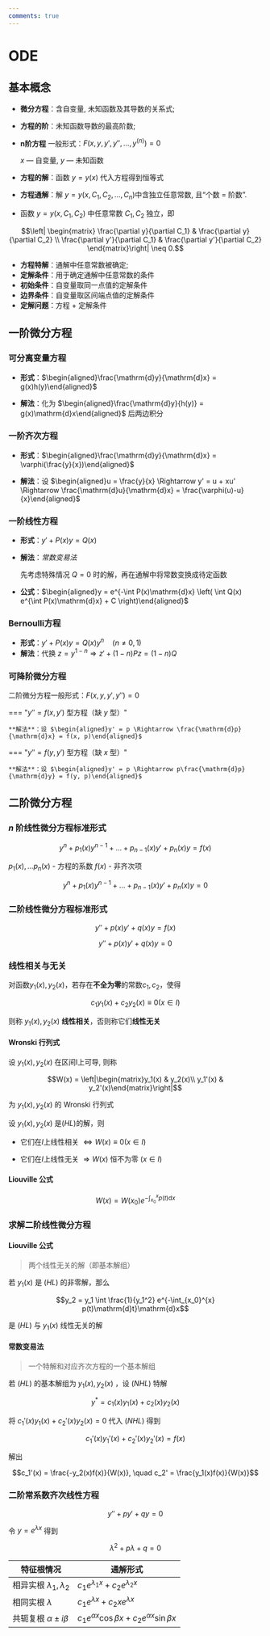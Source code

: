 ```yaml
---
comments: true
---
```


# ODE

## 基本概念

- **微分方程**：含自变量, 未知函数及其导数的关系式;

- **方程的阶**：未知函数导数的最高阶数;

- **n阶方程** 一般形式：$F(x, y, y', y'', \dots, y^{(n)}) = 0$

    $x$ — 自变量, $y$ — 未知函数

- **方程的解**：函数 $y = y(x)$ 代入方程得到恒等式

- **方程通解**：解 $y = y(x, C_1, C_2, \dots, C_n)$​ 中含独立任意常数, 且“个数 = 阶数”.

- 函数 $y = y(x, C_1, C_2)$ 中任意常数 $C_1, C_2$ 独立，即

$$\left| \begin{matrix} \frac{\partial y}{\partial C_1} & \frac{\partial y}{\partial C_2} \\
\frac{\partial y'}{\partial C_1} & \frac{\partial y'}{\partial C_2}
\end{matrix}\right| \neq 0.$$

- **方程特解**：通解中任意常数被确定;
- **定解条件**：用于确定通解中任意常数的条件
- **初始条件**：自变量取同一点值的定解条件
- **边界条件**：自变量取区间端点值的定解条件
- **定解问题**：方程 + 定解条件

## 一阶微分方程

### 可分离变量方程

- **形式**：$\begin{aligned}\frac{\mathrm{d}y}{\mathrm{d}x} = g(x)h(y)\end{aligned}$

- **解法**：化为 $\begin{aligned}\frac{\mathrm{d}y}{h(y)} = g(x)\mathrm{d}x\end{aligned}$ 后两边积分

### 一阶齐次方程

- **形式**：$\begin{aligned}\frac{\mathrm{d}y}{\mathrm{d}x} = \varphi(\frac{y}{x})\end{aligned}$

- **解法**：设 $\begin{aligned}u = \frac{y}{x} \Rightarrow y' = u + xu' \Rightarrow \frac{\mathrm{d}u}{\mathrm{d}x} = \frac{\varphi(u)-u}{x}\end{aligned}$

### 一阶线性方程

- **形式**：$y' + P(x)y = Q(x)$

- **解法**：*常数变易法*
  
  先考虑特殊情况 $Q = 0$ 时的解，再在通解中将常数变换成待定函数

- **公式**：$\begin{aligned}y = e^{-\int P(x)\mathrm{d}x} \left( \int Q(x) e^{\int P(x)\mathrm{d}x} + C \right)\end{aligned}$

### Bernoulli方程

- **形式**：$y' + P(x)y = Q(x)y^n \quad (n \neq 0,1)$
- **解法**：代换 $z = y^{1-n} \Rightarrow z' + (1-n)Pz = (1-n)Q$​

### 可降阶微分方程

二阶微分方程一般形式：$F(x, y, y', y'') = 0$​

=== "$y''= f(x, y')$ 型方程（缺 $y$ 型）"

    **解法**：设 $\begin{aligned}y' = p \Rightarrow \frac{\mathrm{d}p}{\mathrm{d}x} = f(x, p)\end{aligned}$

=== "$y''= f(y, y')$ 型方程（缺 $x$ 型）"

    **解法**：设 $\begin{aligned}y' = p \Rightarrow p\frac{\mathrm{d}p}{\mathrm{d}y} = f(y, p)\end{aligned}$

## 二阶微分方程

### $n$ 阶线性微分方程标准形式

$$y^n+p_1(x)y^{n-1}+\dots +p_{n-1}(x)y'+p_n(x)y=f(x) \tag{NHL}$$

$p_1(x), \dots p_n(x)$ - 方程的系数  $f(x)$ - 非齐次项

$$y^n+p_1(x)y^{n-1}+\dots +p_{n-1}(x)y'+p_n(x)y=0 \tag{HL}$$

### 二阶线性微分方程标准形式

$$y''+p(x)y'+q(x)y=f(x) \tag{NHL}$$

$$y''+p(x)y'+q(x)y=0 \tag{HL}$$

### 线性相关与无关

对函数$y_1(x), y_2(x)$，若存在**不全为零**的常数$c_1, c_2$，使得

$$c_1y_1(x)+c_2y_2(x)\equiv 0(x\in I)$$

则称 $y_1(x), y_2(x)$ **线性相关**，否则称它们**线性无关**

#### Wronski 行列式

设 $y_1(x), y_2(x)$ 在区间I上可导, 则称

$$W(x) = \left|\begin{matrix}y_1(x) & y_2(x)\\ y_1'(x) & y_2'(x)\end{matrix}\right|$$

为 $y_1(x), y_2(x)$ 的 Wronski 行列式

设 $y_1(x), y_2(x)$ 是$(HL)$的解，则

- 它们在$I$上线性相关 $\Leftrightarrow W(x) \equiv 0(x\in I)$

- 它们在$I$上线性无关 $\Rightarrow W(x)$ 恒不为零 $(x\in I)$

#### Liouville 公式

$$W(x) = W(x_0)e^{-\int_{x_0}^{x}p(t)\mathrm{d}x}$$

### 求解二阶线性微分方程

#### Liouville 公式

> 两个线性无关的解（即基本解组）

若 $y_1(x)$ 是 $(HL)$ 的非零解，那么

$$y_2 = y_1 \int \frac{1}{y_1^2} e^{-\int_{x_0}^{x} p(t)\mathrm{d}t}\mathrm{d}x$$

是 $(HL)$ 与 $y_1(x)$ 线性无关的解

#### 常数变易法

> 一个特解和对应齐次方程的一个基本解组

若 $(HL)$ 的基本解组为 $y_1(x), y_2(x)$ ，设 $(NHL)$ 特解

$$y^* = c_1(x)y_1(x) + c_2(x)y_2(x)$$

将 $c_1'(x)y_1(x) + c_2'(x)y_2(x) = 0$ 代入 $(NHL)$ 得到

$$c_1'(x)y_1'(x) + c_2'(x)y_2'(x) = f(x)$$

解出

$$c_1'(x) = \frac{-y_2(x)f(x)}{W(x)}, \quad c_2' = \frac{y_1(x)f(x)}{W(x)}$$

### 二阶常系数齐次线性方程

$$y''+py'+qy=0$$

令 $y=e^{\lambda x}$ 得到

$$\lambda^2 + p\lambda + q = 0$$

|特征根情况|通解形式|
|----|----|
|相异实根 $\lambda_1, \lambda_2$|$c_1 e^{\lambda_1x}+c_2 e^{\lambda_2x}$|
|相同实根 $\lambda$|$c_1 e^{\lambda x}+c_2x e^{\lambda x}$|
|共轭复根 $\alpha \pm i\beta$|$c_1e^{\alpha x}\cos \beta x+c_2e^{\alpha x}\sin \beta x$|


